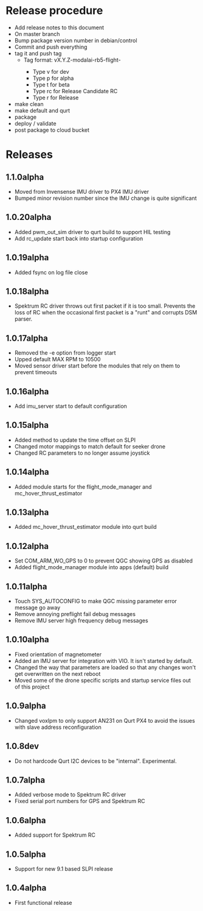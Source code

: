 # Release procedure

- Add release notes to this document
- On master branch
- Bump package version number in debian/control
- Commit and push everything
- tag it and push tag
  - Tag format: vX.Y.Z-modalai-rb5-flight-<type>
    - Type v for dev
    - Type p for alpha
    - Type t for beta
    - Type rc for Release Candidate RC
    - Type r for Release
- make clean
- make default and qurt
- package
- deploy / validate
- post package to cloud bucket

# Releases

## 1.1.0alpha

- Moved from Invensense IMU driver to PX4 IMU driver
- Bumped minor revision number since the IMU change is quite significant

## 1.0.20alpha

- Added pwm_out_sim driver to qurt build to support HIL testing
- Add rc_update start back into startup configuration

## 1.0.19alpha

- Added fsync on log file close

## 1.0.18alpha

- Spektrum RC driver throws out first packet if it is too small. Prevents
  the loss of RC when the occasional first packet is a "runt" and corrupts DSM parser.

## 1.0.17alpha

- Removed the -e option from logger start
- Upped default MAX RPM to 10500
- Moved sensor driver start before the modules that rely on them to prevent timeouts

## 1.0.16alpha

- Add imu_server start to default configuration

## 1.0.15alpha

- Added method to update the time offset on SLPI
- Changed motor mappings to match default for seeker drone
- Changed RC parameters to no longer assume joystick

## 1.0.14alpha

- Added module starts for the flight_mode_manager and mc_hover_thrust_estimator

## 1.0.13alpha

- Added mc_hover_thrust_estimator module into qurt build

## 1.0.12alpha

- Set COM_ARM_WO_GPS to 0 to prevent QGC showing GPS as disabled
- Added flight_mode_manager module into apps (default) build

## 1.0.11alpha

- Touch SYS_AUTOCONFIG to make QGC missing parameter error message go away
- Remove annoying preflight fail debug messages
- Remove IMU server high frequency debug messages

## 1.0.10alpha

- Fixed orientation of magnetometer
- Added an IMU server for integration with VIO. It isn't started by default.
- Changed the way that parameters are loaded so that any changes won't get overwritten on the next reboot
- Moved some of the drone specific scripts and startup service files out of this project

## 1.0.9alpha

- Changed voxlpm to only support AN231 on Qurt PX4 to avoid the issues with slave address reconfiguration

## 1.0.8dev

- Do not hardcode Qurt I2C devices to be "internal". Experimental.

## 1.0.7alpha

- Added verbose mode to Spektrum RC driver
- Fixed serial port numbers for GPS and Spektrum RC

## 1.0.6alpha

- Added support for Spektrum RC

## 1.0.5alpha

- Support for new 9.1 based SLPI release

## 1.0.4alpha

- First functional release
